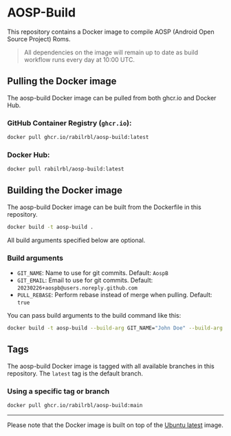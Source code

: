 # AOSP-Build

This repository contains a Docker image to compile AOSP (Android Open Source Project) Roms.

> All dependencies on the image will remain up to date as build workflow runs every day at 10:00 UTC.

## Pulling the Docker image

The aosp-build Docker image can be pulled from both ghcr.io and Docker Hub.

### GitHub Container Registry (`ghcr.io`):

```sh
docker pull ghcr.io/rabilrbl/aosp-build:latest
```

### Docker Hub:

```sh
docker pull rabilrbl/aosp-build:latest
```

## Building the Docker image

The aosp-build Docker image can be built from the Dockerfile in this repository.

```sh
docker build -t aosp-build .
```
All build arguments specified below are optional. 

### Build arguments
- `GIT_NAME`: Name to use for git commits. Default: `AospB`
- `GIT_EMAIL`: Email to use for git commits. Default: `20230226+aospb@users.noreply.github.com`
- `PULL_REBASE`: Perform rebase instead of merge when pulling. Default: `true`

You can pass build arguments to the build command like this:

```sh
docker build -t aosp-build --build-arg GIT_NAME="John Doe" --build-arg GIT_EMAIL="john@doe.com" .
```
## Tags

The aosp-build Docker image is tagged with all available branches in this repository. The `latest` tag is the default branch.

### Using a specific tag or branch

```sh
docker pull ghcr.io/rabilrbl/aosp-build:main
```

---

Please note that the Docker image is built on top of the [Ubuntu latest](https://hub.docker.com/_/ubuntu) image.